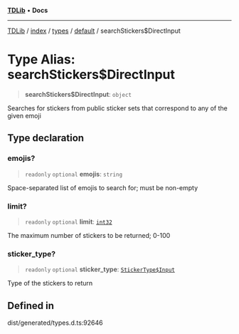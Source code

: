 [**TDLib**](../../../../../../README.md) • **Docs**

***

[TDLib](../../../../../../modules.md) / [index](../../../../../README.md) / [types](../../../README.md) / [default](../README.md) / searchStickers$DirectInput

# Type Alias: searchStickers$DirectInput

> **searchStickers$DirectInput**: `object`

Searches for stickers from public sticker sets that correspond to any of the given emoji

## Type declaration

### emojis?

> `readonly` `optional` **emojis**: `string`

Space-separated list of emojis to search for; must be non-empty

### limit?

> `readonly` `optional` **limit**: [`int32`](int32-1.md)

The maximum number of stickers to be returned; 0-100

### sticker\_type?

> `readonly` `optional` **sticker\_type**: [`StickerType$Input`](StickerType$Input.md)

Type of the stickers to return

## Defined in

dist/generated/types.d.ts:92646
